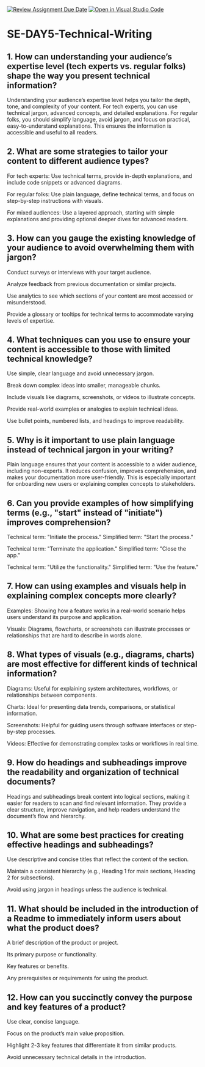 [![Review Assignment Due Date](https://classroom.github.com/assets/deadline-readme-button-22041afd0340ce965d47ae6ef1cefeee28c7c493a6346c4f15d667ab976d596c.svg)](https://classroom.github.com/a/zsAR-pyY)
[![Open in Visual Studio Code](https://classroom.github.com/assets/open-in-vscode-2e0aaae1b6195c2367325f4f02e2d04e9abb55f0b24a779b69b11b9e10269abc.svg)](https://classroom.github.com/online_ide?assignment_repo_id=18800207&assignment_repo_type=AssignmentRepo)
# SE-DAY5-Technical-Writing
## 1. How can understanding your audience’s expertise level (tech experts vs. regular folks) shape the way you present technical information?
Understanding your audience’s expertise level helps you tailor the depth, tone, and complexity of your content. For tech experts, you can use technical jargon, advanced concepts, and detailed explanations. For regular folks, you should simplify language, avoid jargon, and focus on practical, easy-to-understand explanations. This ensures the information is accessible and useful to all readers.
## 2. What are some strategies to tailor your content to different audience types?
For tech experts: Use technical terms, provide in-depth explanations, and include code snippets or advanced diagrams.

For regular folks: Use plain language, define technical terms, and focus on step-by-step instructions with visuals.

For mixed audiences: Use a layered approach, starting with simple explanations and providing optional deeper dives for advanced readers.
## 3. How can you gauge the existing knowledge of your audience to avoid overwhelming them with jargon?
Conduct surveys or interviews with your target audience.

Analyze feedback from previous documentation or similar projects.

Use analytics to see which sections of your content are most accessed or misunderstood.

Provide a glossary or tooltips for technical terms to accommodate varying levels of expertise.


## 4. What techniques can you use to ensure your content is accessible to those with limited technical knowledge?
Use simple, clear language and avoid unnecessary jargon.

Break down complex ideas into smaller, manageable chunks.

Include visuals like diagrams, screenshots, or videos to illustrate concepts.

Provide real-world examples or analogies to explain technical ideas.

Use bullet points, numbered lists, and headings to improve readability.
## 5. Why is it important to use plain language instead of technical jargon in your writing?
Plain language ensures that your content is accessible to a wider audience, including non-experts. It reduces confusion, improves comprehension, and makes your documentation more user-friendly. This is especially important for onboarding new users or explaining complex concepts to stakeholders.
## 6. Can you provide examples of how simplifying terms (e.g., "start" instead of "initiate") improves comprehension?
Technical term: "Initiate the process."
Simplified term: "Start the process."

Technical term: "Terminate the application."
Simplified term: "Close the app."

Technical term: "Utilize the functionality."
Simplified term: "Use the feature."
## 7. How can using examples and visuals help in explaining complex concepts more clearly?
Examples: Showing how a feature works in a real-world scenario helps users understand its purpose and application.

Visuals: Diagrams, flowcharts, or screenshots can illustrate processes or relationships that are hard to describe in words alone.
## 8. What types of visuals (e.g., diagrams, charts) are most effective for different kinds of technical information?
Diagrams: Useful for explaining system architectures, workflows, or relationships between components.

Charts: Ideal for presenting data trends, comparisons, or statistical information.

Screenshots: Helpful for guiding users through software interfaces or step-by-step processes.

Videos: Effective for demonstrating complex tasks or workflows in real time.
## 9. How do headings and subheadings improve the readability and organization of technical documents?
Headings and subheadings break content into logical sections, making it easier for readers to scan and find relevant information. They provide a clear structure, improve navigation, and help readers understand the document’s flow and hierarchy.


## 10. What are some best practices for creating effective headings and subheadings?
Use descriptive and concise titles that reflect the content of the section.

Maintain a consistent hierarchy (e.g., Heading 1 for main sections, Heading 2 for subsections).

Avoid using jargon in headings unless the audience is technical.
## 11. What should be included in the introduction of a Readme to immediately inform users about what the product does?
A brief description of the product or project.

Its primary purpose or functionality.

Key features or benefits.

Any prerequisites or requirements for using the product.
## 12. How can you succinctly convey the purpose and key features of a product?
Use clear, concise language.

Focus on the product’s main value proposition.

Highlight 2-3 key features that differentiate it from similar products.

Avoid unnecessary technical details in the introduction.
